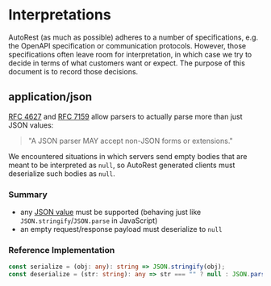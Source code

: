 # Interpretations

AutoRest (as much as possible) adheres to a number of specifications, e.g. the OpenAPI specification or communication protocols.
However, those specifications often leave room for interpretation, in which case we try to decide in terms of what customers want or expect.
The purpose of this document is to record those decisions.

## application/json

[RFC 4627](https://tools.ietf.org/html/rfc4627) and [RFC 7159](https://tools.ietf.org/html/rfc7159) allow parsers to actually parse more than just JSON values:

> "A JSON parser MAY accept non-JSON forms or extensions."

We encountered situations in which servers send empty bodies that are meant to be interpreted as `null`, so AutoRest generated clients must deserialize such bodies as `null`.

### Summary
- any [JSON value](https://www.json.org/) must be supported (behaving just like `JSON.stringify`/`JSON.parse` in JavaScript)
- an empty request/response payload must deserialize to `null`

### Reference Implementation
``` TypeScript
const serialize = (obj: any): string => JSON.stringify(obj);
const deserialize = (str: string): any => str === "" ? null : JSON.parse(str);
```
